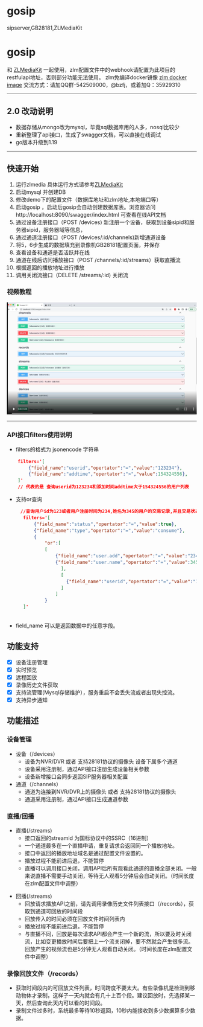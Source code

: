 # gosip
sipserver,GB28181,ZLMediaKit

# gosip
和 [ZLMediaKit](https://github.com/xia-chu/ZLMediaKit) 一起使用，zlm配置文件中的webhook请配置为此项目的restfulapi地址，否则部分功能无法使用。
zlm免编译docker镜像 [zlm docker image](https://hub.docker.com/repository/docker/panjjo/zlmediakit)
交流方式：请加QQ群-542509000，@bzfj，或着加Q：35929310

---
## 2.0 改动说明
- 数据存储从mongo改为mysql，毕竟sql数据库用的人多，nosql比较少
- 重新整理了api接口，生成了swagger文档，可以直接在线调试
- go版本升级到1.19


---
## 快速开始
1. 运行zlmedia 具体运行方式请参考[ZLMediaKit](https://github.com/xia-chu/ZLMediaKit)
2. 启动mysql 并创建DB
3. 修改demo下的配置文件（数据库地址和zlm地址,本地端口等）
4. 启动gosip ，启动后gosip会自动创建数据库表。浏览器访问http://localhost:8090/swagger/index.html 可查看在线API文档
5. 通过设备注册接口（POST /devices) 新注册一个设备，获取到设备sipid和服务器sipid，服务器域等信息，
6. 通过通道注册接口（POST /devices/:id/channels)新增通道设备
7. 将5，6步生成的数据填充到录像机GB28181配置页面，并保存
8. 查看设备和通道是否活跃并在线
9. 通道在线后访问播放接口（POST /channels/:id/streams）获取直播流
10. 根据返回的播放地址进行播放
11. 调用关闭流接口（DELETE /streams/:id) 关闭流

### 视频教程
[![asciicast](./demo/api.png)](https://down-yss.oss-cn-hangzhou.aliyuncs.com/v.m4v)

---
### API接口filters使用说明
- filters的格式为 jsonencode 字符串 
``` json
    filters='[ 
        {"field_name":"userid","opertator":"=","value":"123234"},
        {"field_name":"addtime","opertator":">","value":154324556}, 
    ]' 
    // 代表的是 查询userid为123234和添加时间addtime大于154324556的用户列表
```

- 支持or查询 
``` json
     //查询用户id为123或者用户注册时间为234,姓名为345的用户的交易记录,并且交易状态为成功,交易类型为消费,查询条件为 
      filters='[ 
          {"field_name":"status","opertator":"=","value":true}, 
          {"field_name":"type","opertator":"=","value":"consume"}, 
          { 
              "or":[ 
              [ 
                  {"field_name":"user.add","opertator":"=","value":"234"}, 
                  {"field_name":"user.name","opertator":"=","value":345} 
                    ], 
                    [ 
                      {"field_name":"userid","opertator":"=","value":"123"}, 
                    ] 
                  ] 
              } 
      ]'
 
```
- field_name 可以是返回数据中的任意字段。

## 功能支持
- [X] 设备注册管理
- [X] 实时预览
- [X] 远程回放
- [X] 录像历史文件获取
- [X] 支持流管理(Mysql存储维护），服务重启不会丢失流或者出现失控流。
- [X] 支持异步通知

## 功能描述
### 设备管理
  + 设备（/devices）
    - 设备为NVR/DVR 或者 支持28181协议的摄像头
    设备下属多个通道
    - 设备采用注册制，通过API接口注册生成设备相关参数
    - 设备新增接口会同步返回SIP服务器相关配置
  + 通道（/channels）
    - 通道为连接到NVR/DVR上的摄像头 或者 支持28181协议的摄像头
    - 通道采用注册制，通过API接口生成通道参数

### 直播/回播
+ 直播(/streams)
  - 接口返回的streamid 为国标协议中的SSRC（16进制）
  - 一个通道最多在一个直播申请，重复请求会返回同一个播放地址。
  - 接口中返回的播放地址域名是通过配置文件设置的。
  - 播放过程不能前进后退，不能暂停
  - 直播可以调用接口关闭，调用API后所有观看此通道的直播全部关闭。一般来说直播不需要手动关闭，等待无人观看5分钟后会自动关闭。（时间长度在zlm配置文件中调整）

- 回播(/streams)
  - 回放请求播放API之前，请先调用录像历史文件列表接口（/records），获取到通道可回放的时间段
  - 回放传入的时间必须在回放文件时间列表内
  - 播放过程不能前进后退，不能暂停
  - 与直播不同，回放是每次请求API都会产生一个新的流，所以要及时关闭流，比如变更播放时间后要把上一个流关闭掉，要不然就会产生很多流。回放产生的视频流也是5分钟无人观看自动关闭。（时间长度在zlm配置文件中调整）
### 录像回放文件（/records）
  - 获取时间段内的可回放文件列表，时间跨度不要太大。有些录像机是检测到移动物体才录制，这样子一天内就会有几十上百个段。建议回放时，先选择某一天，然后查询此天内可以看的时间段。
  - 录制文件过多时，系统最多等待10秒返回，10秒内能接收到多少数据算多少数据。

